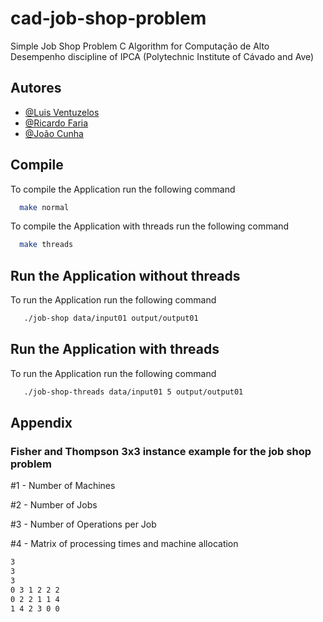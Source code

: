 # cad-job-shop-problem

Simple Job Shop Problem C Algorithm for Computação de Alto Desempenho discipline of IPCA (Polytechnic Institute of Cávado and Ave)

## Autores

- [@Luis Ventuzelos](https://www.github.com/LuisVentuzelos)
- [@Ricardo Faria](https://www.github.com/RicardoMSFaria)
- [@João Cunha](https://www.github.com/JCunha99)

## Compile

To compile the Application run the following command

```bash
  make normal
```

To compile the Application with threads run the following command

```bash
  make threads
```

## Run the Application without threads

To run the Application run the following command

```bash
   ./job-shop data/input01 output/output01
```

## Run the Application with threads

To run the Application run the following command

```bash
   ./job-shop-threads data/input01 5 output/output01
```

## Appendix

### Fisher and Thompson 3x3 instance example for the job shop problem

#1 - Number of Machines

#2 - Number of Jobs

#3 - Number of Operations per Job

#4 - Matrix of processing times and machine allocation

```bash
3
3
3
0 3 1 2 2 2
0 2 2 1 1 4
1 4 2 3 0 0

```
